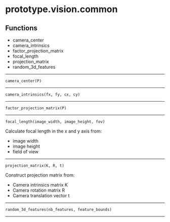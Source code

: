 # prototype.vision.common



## Functions

- camera_center
- camera_intrinsics
- factor_projection_matrix
- focal_length
- projection_matrix
- random_3d_features

---


    camera_center(P)


---

    camera_intrinsics(fx, fy, cx, cy)


---

    factor_projection_matrix(P)


---

    focal_length(image_width, image_height, fov)

Calculate focal length in the x and y axis from:
- image width
- image height
- field of view


---

    projection_matrix(K, R, t)

Construct projection matrix from:
- Camera intrinsics matrix K
- Camera rotation matrix R
- Camera translation vector t


---

    random_3d_features(nb_features, feature_bounds)


---
